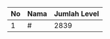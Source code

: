 | No | Nama            | Jumlah Level |
|----|-----------------|--------------|
| 1  | #    |    2839        |
